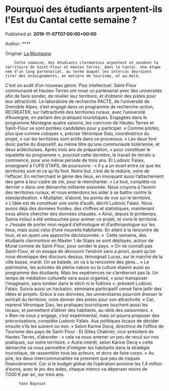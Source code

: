 
# Pourquoi des étudiants arpentent-ils l'Est du Cantal cette semaine ?

Published at: **2019-11-07T07:00:00+00:00**

Author: ****

Original: [La Montagne](https://www.lamontagne.fr/saint-flour-15100/actualites/pourquoi-des-etudiants-arpentent-ils-l-est-du-cantal-cette-semaine_13678204/)


        Cette semaine, des étudiants clermontois arpentent et sondent le territoire de Saint-Flour et Hautes Terres, dans le Cantal. Une étape née d’un long partenariat, au terme duquel les intercos devraient tirer des enseignements, en matière de tourisme, et au-delà.
      
C’est un audit d’un nouveau genre. Plus intellectuel. Saint-Flour communauté et Hautes-Terres ont noué un partenariat avec des universités afin de faire sonder, de révéler leur territoire, et d’obtenir des pistes pour leur attractivité.
Le laboratoire de recherche PACTE, de l’université de Grenoble Alpes, s’est engagé dans un programme de recherche-action, RECREATER, sur l’attractivité des territoires ruraux, avec l’université d’Auvergne, en partant des pratiques touristiques. Engagées dans le programme Montagne quatre saisons, les com’com de Hautes Terres et Saint-Flour se sont portées candidates pour y participer.
« Comme pilotes, plus que comme cobayes », précise Véronique Siau, coordinatrice du projet, « car les territoires sont actifs dans ce processus. » Les deux font donc partie du dispositif, au même titre qu’une communauté lozérienne, et deux ardéchoises. Après trois ans de préparation, « pour constituer le squelette du programme », poursuit cette dernière, le travail de terrain a commencé, pour une même période de trois ans.
Et Ludovic Falaix, enseignant à l’UFR STAPS, de poursuivre : « Il y a un écart entre ce que les territoires sont et ce qu’ils font. Notre but, c’est de le réduire, voire de l’effacer. En recherchant le génie des lieux, en invoquant aussi l’attachement des gens à leur cadre de vie, pour le réenchanter. » Le tout, complète ce dernier « dans une démarche militante assumée. Nous croyons à l’avenir des territoires ruraux, et nous entendons les aider à se battre contre la standardisation. »
Multiplier, d’abord, les points de vue sur le territoire. « L’idée est de constituer une sorte d’audit, décrit Ludovic Falaix. Nous avons déjà des données froides, des chiffres et statistiques, maintenant nous allons chercher des données chaudes. »
Ainsi, depuis le printemps, Samia Imloul a été embauchée pour animer ce projet, et vivre le territoire. « J’essaie de porter mon regard d’ethnologue et d’anthropologue sur les lieux, mais aussi celui d’une nouvelle habitante. En allant à la rencontre de tous, et en ayant une approche décloisonnée. » 
Cette semaine, des étudiants clermontois en Master 1 de Staps se sont déployés, autour de Murat comme de Saint-Flour, pour sonder le pays. « On ne connaît pas Saint-Flour, et on essaye de découvrir l’endroit sans a priori, avant qu’on nous développe des discours dessus, témoignait Lucas, sur le marché de la ville basse, mardi. On se balade, on va à la rencontre des gens… »
Le patrimoine, les activités de pleine nature ou la culture étaient aussi au programme des étudiants. Mais les expériences ne s’arrêteront pas là. Un temps de médiation culturelle sera aussi organisé, « pour transposer l’imaginaire, sans tomber dans le kitch ni le folklore », prévient Ludovic Falaix. Suivra aussi un hackaton, séminaire participatif censé faire jaillir des idées et projets.
Grâce à ces données, les universitaires pourront dresser le portrait du territoire, voire donner des pistes pour son attractivité. « Car, reprend Véronique Siau, les pratiques touristiques touchent aussi les locaux, et permettent d’attirer des habitants, au-delà des saisonniers. » « Rien ne nous y engage, c’est expérimental, mais on pourra proposer des préconisations, complète Ludovic Falaix. Aux politiques locaux de décider ensuite s’ils les suivent ou non. »
Selon Karine Decq, directrice de l’office de Tourisme des pays de Saint-Flour :
Et Gilles Chabrier, vice-président de Hautes Terres, d’abonder : « cela va nous amener un peu de recul sur nos pratiques, sur notre territoire. » Autre intérêt, selon Karine Decq « cette démarche va nous permettre d’intégrer les habitants dans la stratégie touristique, de rassembler tous les acteurs, et donc de faire corps. »
Au pire, les deux intercommunalités ne prennent que peu de risques financièrement. Car si le budget global de l’opération avoisine les 1,4 million d’euros, avec le jeu des aides, chaque interco va dépenser moins de 7.000 € par an, sur trois ans.

        
          Yann Bayssat
        
      
